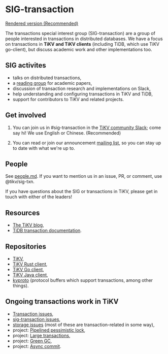 # SIG-transaction

[Rendered version (Recommended)](https://tikv.github.io/sig-transaction/)

The transactions special interest group (SIG-transaction) are a group of people interested in transactions in distributed databases. We have a focus on transactions in **TiKV and TiKV clients** (including TiDB, which use TiKV go-client), but discuss academic work and other implementations too.

## SIG activites

* talks on distributed transactions,
* a [reading group](https://tikv.org/blog/sig-txn-reading-group-nov-20/) for academic papers,
* discussion of transaction research and implementations on Slack,
* help understanding and configuring transactions in TiKV and TiDB,
* support for contributors to TiKV and related projects.


## Get involved

1. You can join us in #sig-transaction in the [TiKV community Slack](https://slack.tidb.io/invite?team=tikv-wg&channel=sig-transaction&ref=community-sig); come say hi! We use English or Chinese. (Recommended)

2. You can read or join our announcement [mailing list](https://groups.google.com/d/forum/tikv-sig-transaction), so you can stay up to date with what we're up to.

## People

See [people.md](people.md). If you want to mention us in an issue, PR, or comment, use @tikv/sig-txn.

If you have questions about the SIG or transactions in TiKV, please get in touch with either of the leaders!

## Resources

* [The TiKV blog](https://tikv.org/blog/),
* [TiDB transaction documentation](https://pingcap.com/docs/stable/transaction-overview).

## Repositories

* [TiKV](https://github.com/tikv/tikv),
* [TiKV Rust client](https://github.com/tikv/client-rust/),
* [TiKV Go client](https://github.com/tikv/client-go/),
* [TiKV Java client](https://github.com/tikv/client-java/),
* [kvproto](https://github.com/pingcap/kvproto) (protocol buffers which support transactions, among other things).

## Ongoing transactions work in TiKV

* [Transaction issues](https://github.com/tikv/tikv/issues?q=is%3Aopen+is%3Aissue+label%3Acomponent%2Ftransaction),
* [sig-transaction issues](https://github.com/tikv/tikv/issues?q=is%3Aopen+is%3Aissue+label%3Asig%2Ftransaction),
* [storage issues](https://github.com/tikv/tikv/issues?q=is%3Aopen+is%3Aissue+label%3Acomponent%2Fstorage) (most of these are transaction-related in some way),
* project: [Pipelined pessimistic lock](https://github.com/tikv/tikv/projects/37),
* project: [Large transactions](https://github.com/tikv/tikv/projects/36),
* project: [Green GC](https://github.com/tikv/tikv/projects/35),
* project: [Async commit](https://github.com/tikv/tikv/projects/34).
